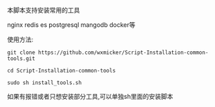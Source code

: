 本脚本支持安装常用的工具

nginx redis es postgresql mangodb docker等

使用方法:

````shell
git clone https://github.com/wxmicker/Script-Installation-common-tools.git
````

````shell
cd Script-Installation-common-tools
````

````shell
sudo sh install_tools.sh
````

如果有报错或者只想安装部分工具,可以单独sh里面的安装脚本